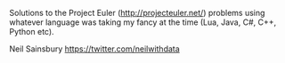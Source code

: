 Solutions to the Project Euler (http://projecteuler.net/) problems using whatever language was taking my fancy at the time (Lua, Java, C#, C++, Python etc).

Neil Sainsbury
https://twitter.com/neilwithdata
